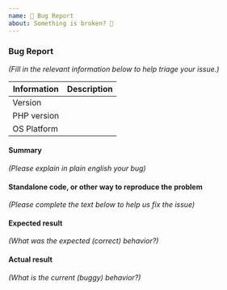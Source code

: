 ```yaml
---
name: 🐛 Bug Report
about: Something is broken? 🔨
---
```


### Bug Report

_(Fill in the relevant information below to help triage your issue.)_

| Information | Description |
|--------------|---------|
| Version |  |
| PHP version |  |
| OS Platform |  |

#### Summary

_(Please explain in plain english your bug)_

#### Standalone code, or other way to reproduce the problem

_(Please complete the text below to help us fix the issue)_

#### Expected result

_(What was the expected (correct) behavior?)_

#### Actual result

_(What is the current (buggy) behavior?)_